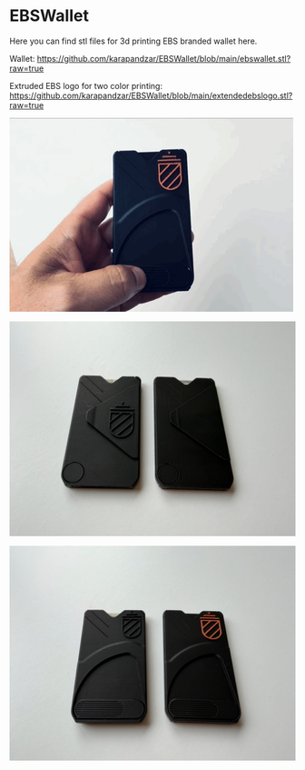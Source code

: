 # EBSWallet

Here you can find stl files for 3d printing EBS branded wallet here.

Wallet:
https://github.com/karapandzar/EBSWallet/blob/main/ebswallet.stl?raw=true

Extruded EBS logo for two color printing:
https://github.com/karapandzar/EBSWallet/blob/main/extendedebslogo.stl?raw=true


![Wallets](BC36A222-1F32-4942-A2FD-5547B4690AC8.gif)

![Wallets](IMG_6147.jpeg)

![Wallets](IMG_6146.jpeg)
